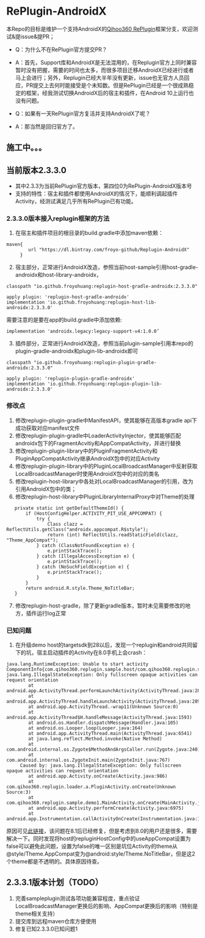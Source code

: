 # RePlugin-AndroidX
本Repo的目标是维护一个支持AndroidX的[Qihoo360 RePlugin](https://github.com/Qihoo360/RePlugin)框架分支，欢迎测试&提issue&提PR；

+ Q：为什么不在RePlugin官方提交PR？
+ A：首先，Support库和AndroidX是无法混用的，在Replugin官方上同时兼容暂时没有把握，需要的时间也太多，而很多项目迁移AndroidX已经进行或者马上会进行；另外，Replugin已经大半年没有更新，issue也无官方人员回应，PR提交上去何时能接受是个未知数。但是RePlugin已经是一个很成熟稳定的框架，经我测试切换AndroidX后的宿主和插件，在Android 10上运行也没有问题。

+ Q：如果有一天RePlugin官方复活并支持AndroidX了呢？
+ A：那当然是回归官方了。

## 施工中。。。
## 当前版本2.3.3.0
+ 其中2.3.3为当前RePlugin官方版本，第四位0为RePlugin-AndroidX版本号
+ 支持的特性：宿主和插件都使用AndroidX的情况下，能顺利调起插件Activity，经测试满足几乎所有RePlugin已有功能。
### 2.3.3.0版本接入replugin框架的方法
1. 在宿主和插件项目的根目录的build.gradle中添加maven依赖：
```
maven{
        url "https://dl.bintray.com/froyo-github/Replugin-AndroidX"
     }
```
2. 宿主部分，正常进行AndroidX改造，参照当前host-sample引用host-gradle-androidx和host-library-androidx，
```
classpath "io.github.froyohuang:replugin-host-gradle-androidx:2.3.3.0"
```
```
apply plugin: 'replugin-host-gradle-androidx'
implementation 'io.github.froyohuang:replugin-host-lib-androidx:2.3.3.0'
```
需要注意的是要在app的build.gradle中添加依赖:  
```
implementation 'androidx.legacy:legacy-support-v4:1.0.0’
```
3. 插件部分，正常进行AndroidX改造，参照当前plugin-sample引用本repo的plugin-gradle-androidx和plugin-lib-androidx即可
```
classpath "io.github.froyohuang:replugin-plugin-gradle-androidx:2.3.3.0"
```
```
apply plugin: 'replugin-plugin-gradle-androidx'
implementation 'io.github.froyohuang:replugin-plugin-lib-androidx:2.3.3.0'
```
### 修改点
1. 修改replugin-plugin-gradle中ManifestAPI，使其能够在高版本gradle api下成功获取对应manifest文件
2. 修改replugin-plugin-gradle中LoaderActivityInjector，使其能够匹配androidx包下的FragmentAcvitiy和AppCompatActivity，并进行替换
3. 修改replugin-plugin-library中的PluginFragmentActivity和PluginAppCompatActivity继承AndroidX包中的对应Activity
4. 修改replugin-plugin-library中的PluginLocalBroadcastManager中反射获取LocalBroadcastManager时使用AndroidX包中的对应的类名
5. 修改replugin-host-library中各处对LocalBroadcastManager的引用，改为引用AndroidX包中的类；
6. 修改replugin-host-library中PluginLibraryInternalProxy中对Theme的处理
 ```
    private static int getDefaultThemeId() {
        if (HostConfigHelper.ACTIVITY_PIT_USE_APPCOMPAT) {
            try {
                Class clazz = ReflectUtils.getClass("androidx.appcompat.R$style");
                return (int) ReflectUtils.readStaticField(clazz, "Theme_AppCompat");
            } catch (ClassNotFoundException e) {
                e.printStackTrace();
            } catch (IllegalAccessException e) {
                e.printStackTrace();
            } catch (NoSuchFieldException e) {
                e.printStackTrace();
            }
        }
        return android.R.style.Theme_NoTitleBar;
    }
```
7. 修改replugin-host-gradle，除了更新gradle版本，暂时未见需要修改的地方，插件运行log正常
### 已知问题
1. 在升级demo host的targetsdk到28以后，发现一个replugin和android共同留下的坑，宿主启动插件的Activity在8.0手机上会crash：
```
java.lang.RuntimeException: Unable to start activity ComponentInfo{com.qihoo360.replugin.sample.host/com.qihoo360.replugin.sample.host.loader.a.ActivityN1NRNTS0}: java.lang.IllegalStateException: Only fullscreen opaque activities can request orientation
        at android.app.ActivityThread.performLaunchActivity(ActivityThread.java:2817)
        at android.app.ActivityThread.handleLaunchActivity(ActivityThread.java:2892)
        at android.app.ActivityThread.-wrap11(Unknown Source:0)
        at android.app.ActivityThread$H.handleMessage(ActivityThread.java:1593)
        at android.os.Handler.dispatchMessage(Handler.java:105)
        at android.os.Looper.loop(Looper.java:164)
        at android.app.ActivityThread.main(ActivityThread.java:6541)
        at java.lang.reflect.Method.invoke(Native Method)
        at com.android.internal.os.Zygote$MethodAndArgsCaller.run(Zygote.java:240)
        at com.android.internal.os.ZygoteInit.main(ZygoteInit.java:767)
     Caused by: java.lang.IllegalStateException: Only fullscreen opaque activities can request orientation
        at android.app.Activity.onCreate(Activity.java:986)
        at com.qihoo360.replugin.loader.a.PluginActivity.onCreate(Unknown Source:3)
        at com.qihoo360.replugin.sample.demo1.MainActivity.onCreate(MainActivity.java:76)
        at android.app.Activity.performCreate(Activity.java:6975)
        at android.app.Instrumentation.callActivityOnCreate(Instrumentation.java:1213)
```
原因可见[此链接](https://zhuanlan.zhihu.com/p/32190223)，该问题在8.1后已经修复，但是考虑到8.0的用户还是很多，需要解决一下。同时发现将host的repluginHostConfig中的useAppCompat设置为false可以避免此问题，设置为false的唯一区别是坑位Activity的theme从@style/Theme.AppCompat变为@android:style/Theme.NoTitleBar，但是这2个theme都是不透明的。具体原因待查。

## 2.3.3.1版本计划（TODO）
1. 完善sampleplugin测试各项功能兼容程度，重点验证LocalBroadcastManager更换后的影响、AppCompat更换后的影响（特别是theme相关支持）
2. 提交库到远程maven仓库方便使用
3. 修复已知2.3.3.0已知问题1
